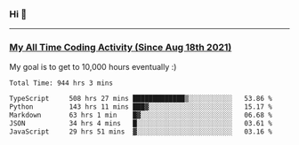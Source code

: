 ### Hi 🙂

---

### <a href="https://wakatime.com/@Eroxl">My All Time Coding Activity (Since Aug 18th 2021)</a>
My goal is to get to 10,000 hours eventually :)
<!--START_SECTION:waka-->

```txt
Total Time: 944 hrs 3 mins

TypeScript     508 hrs 27 mins █████████████▒░░░░░░░░░░░   53.86 %
Python         143 hrs 11 mins ███▓░░░░░░░░░░░░░░░░░░░░░   15.17 %
Markdown       63 hrs 1 min    █▓░░░░░░░░░░░░░░░░░░░░░░░   06.68 %
JSON           34 hrs 4 mins   █░░░░░░░░░░░░░░░░░░░░░░░░   03.61 %
JavaScript     29 hrs 51 mins  ▓░░░░░░░░░░░░░░░░░░░░░░░░   03.16 %
```

<!--END_SECTION:waka-->
